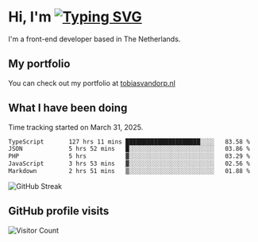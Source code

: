 # Hi, I'm [![Typing SVG](https://readme-typing-svg.demolab.com?font=Fira+Code&pause=1000&width=435&lines=tobiasvdorp)](https://git.io/typing-svg)

I'm a front-end developer based in The Netherlands.

## My portfolio

You can check out my portfolio at [tobiasvandorp.nl](https://www.tobiasvandorp.nl/)

## What I have been doing

Time tracking started on March 31, 2025.

<!--START_SECTION:waka-->

```txt
TypeScript       127 hrs 11 mins █████████████████████░░░░   83.58 %
JSON             5 hrs 52 mins   █░░░░░░░░░░░░░░░░░░░░░░░░   03.86 %
PHP              5 hrs           ▓░░░░░░░░░░░░░░░░░░░░░░░░   03.29 %
JavaScript       3 hrs 53 mins   ▓░░░░░░░░░░░░░░░░░░░░░░░░   02.56 %
Markdown         2 hrs 51 mins   ▒░░░░░░░░░░░░░░░░░░░░░░░░   01.88 %
```

<!--END_SECTION:waka-->

![GitHub Streak](https://streak-stats.demolab.com?user=tobiasvdorp&theme=dark&hide_border=true&mode=weekly&background=36%2C6400A6%2C000000)

## GitHub profile visits

![Visitor Count](https://profile-counter.glitch.me/tobiasvdorp/count.svg)
